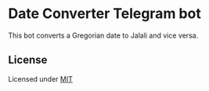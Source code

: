 # Date Converter Telegram bot

This bot converts a Gregorian date to Jalali and vice versa.

## License
Licensed under [MIT](LICENSE)
